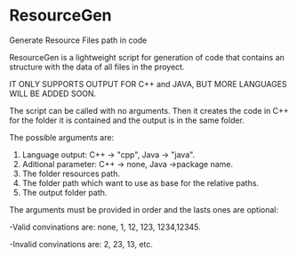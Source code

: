 # ResourceGen
Generate Resource Files path in code

ResourceGen is a lightweight script for generation of code that contains an structure with the data of all files in the proyect.

IT ONLY SUPPORTS OUTPUT FOR C++ and JAVA, BUT MORE LANGUAGES WILL BE ADDED SOON.

The script can be called with no arguments. Then it creates the code in C++ for the folder it is contained and the output is in the same folder.

The possible arguments are:
1. Language output: C++ -> "cpp", Java -> "java".
2. Aditional parameter: C++ -> none, Java ->package name.
3. The folder resources path.
4. The folder path which want to use as base for the relative paths.
5. The output folder path.

The arguments must be provided in order and the lasts ones are optional:

-Valid convinations are: none, 1, 12, 123, 1234,12345.

-Invalid convinations are: 2, 23, 13, etc.
